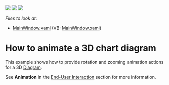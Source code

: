 <!-- default badges list -->
![](https://img.shields.io/endpoint?url=https://codecentral.devexpress.com/api/v1/VersionRange/128568515/21.1.5%2B)
[![](https://img.shields.io/badge/Open_in_DevExpress_Support_Center-FF7200?style=flat-square&logo=DevExpress&logoColor=white)](https://supportcenter.devexpress.com/ticket/details/E4452)
[![](https://img.shields.io/badge/📖_How_to_use_DevExpress_Examples-e9f6fc?style=flat-square)](https://docs.devexpress.com/GeneralInformation/403183)
<!-- default badges end -->
<!-- default file list -->
*Files to look at*:

* [MainWindow.xaml](./CS/DiagramAnimation/MainWindow.xaml) (VB: [MainWindow.xaml](./VB/DiagramAnimation/MainWindow.xaml))
<!-- default file list end -->
# How to animate a 3D chart diagram 


<p>This example shows how to provide rotation and zooming animation actions for a 3D <a href="http://help.devexpress.com/#WPF/CustomDocument6333"><u>Diagram</u></a>. </p><p>See  <strong>Animation</strong>  in the  <a href="http://help.devexpress.com/#WPF/CustomDocument6872"><u>End-User Interaction</u></a> section for more information.</p>

<br/>


